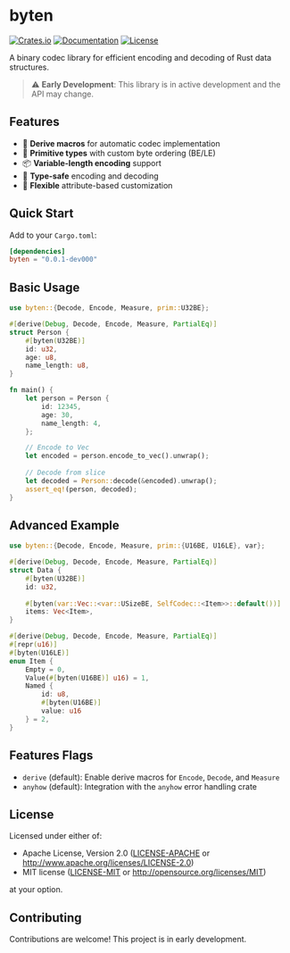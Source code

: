 # byten

[![Crates.io](https://img.shields.io/crates/v/byten.svg)](https://crates.io/crates/byten)
[![Documentation](https://docs.rs/byten/badge.svg)](https://docs.rs/byten)
[![License](https://img.shields.io/crates/l/byten.svg)](https://github.com/m-ali-akbay/byten#license)

A binary codec library for efficient encoding and decoding of Rust data structures.

> ⚠️ **Early Development**: This library is in active development and the API may change.

## Features

- 🚀 **Derive macros** for automatic codec implementation
- 🔢 **Primitive types** with custom byte ordering (BE/LE)
- 📦 **Variable-length encoding** support
- 🎯 **Type-safe** encoding and decoding
- 🔧 **Flexible** attribute-based customization

## Quick Start

Add to your `Cargo.toml`:

```toml
[dependencies]
byten = "0.0.1-dev000"
```

## Basic Usage

```rust
use byten::{Decode, Encode, Measure, prim::U32BE};

#[derive(Debug, Decode, Encode, Measure, PartialEq)]
struct Person {
    #[byten(U32BE)]
    id: u32,
    age: u8,
    name_length: u8,
}

fn main() {
    let person = Person {
        id: 12345,
        age: 30,
        name_length: 4,
    };

    // Encode to Vec
    let encoded = person.encode_to_vec().unwrap();
    
    // Decode from slice
    let decoded = Person::decode(&encoded).unwrap();
    assert_eq!(person, decoded);
}
```

## Advanced Example

```rust
use byten::{Decode, Encode, Measure, prim::{U16BE, U16LE}, var};

#[derive(Debug, Decode, Encode, Measure, PartialEq)]
struct Data {
    #[byten(U32BE)]
    id: u32,
    
    #[byten(var::Vec::<var::USizeBE, SelfCodec::<Item>>::default())]
    items: Vec<Item>,
}

#[derive(Debug, Decode, Encode, Measure, PartialEq)]
#[repr(u16)]
#[byten(U16LE)]
enum Item {
    Empty = 0,
    Value(#[byten(U16BE)] u16) = 1,
    Named { 
        id: u8,
        #[byten(U16BE)] 
        value: u16 
    } = 2,
}
```

## Features Flags

- `derive` (default): Enable derive macros for `Encode`, `Decode`, and `Measure`
- `anyhow` (default): Integration with the `anyhow` error handling crate

## License

Licensed under either of:

- Apache License, Version 2.0 ([LICENSE-APACHE](LICENSE-APACHE) or http://www.apache.org/licenses/LICENSE-2.0)
- MIT license ([LICENSE-MIT](LICENSE-MIT) or http://opensource.org/licenses/MIT)

at your option.

## Contributing

Contributions are welcome! This project is in early development.

